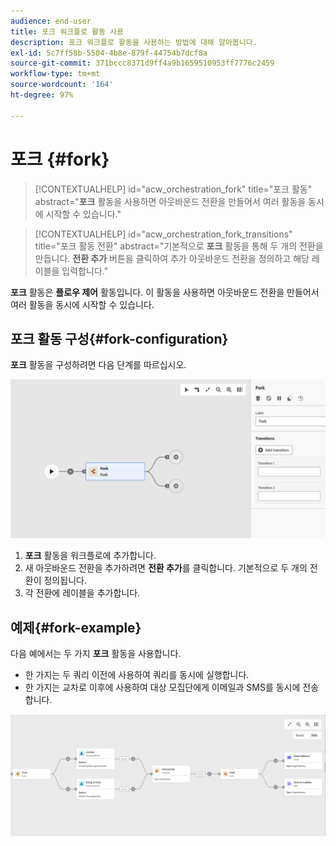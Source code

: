```yaml
---
audience: end-user
title: 포크 워크플로 활동 사용
description: 포크 워크플로 활동을 사용하는 방법에 대해 알아봅니다.
exl-id: 5c7ff58b-5504-4b8e-879f-44754b7dcf8a
source-git-commit: 371bccc8371d9ff4a9b1659510953ff7776c2459
workflow-type: tm+mt
source-wordcount: '164'
ht-degree: 97%

---
```


# 포크 {#fork}

>[!CONTEXTUALHELP]
>id="acw_orchestration_fork"
>title="포크 활동"
>abstract="**포크** 활동을 사용하면 아웃바운드 전환을 만들어서 여러 활동을 동시에 시작할 수 있습니다."


>[!CONTEXTUALHELP]
>id="acw_orchestration_fork_transitions"
>title="포크 활동 전환"
>abstract="기본적으로 **포크** 활동을 통해 두 개의 전환을 만듭니다. **전환 추가** 버튼을 클릭하여 추가 아웃바운드 전환을 정의하고 해당 레이블을 입력합니다."

**포크** 활동은 **플로우 제어** 활동입니다. 이 활동을 사용하면 아웃바운드 전환을 만들어서 여러 활동을 동시에 시작할 수 있습니다.

## 포크 활동 구성{#fork-configuration}

**포크** 활동을 구성하려면 다음 단계를 따르십시오.

![](../assets/workflow-fork.png)

1. **포크** 활동을 워크플로에 추가합니다.
1. 새 아웃바운드 전환을 추가하려면 **전환 추가**&#x200B;를 클릭합니다. 기본적으로 두 개의 전환이 정의됩니다.
1. 각 전환에 레이블을 추가합니다.

## 예제{#fork-example}

다음 예에서는 두 가지 **포크** 활동을 사용합니다.

* 한 가지는 두 쿼리 이전에 사용하여 쿼리를 동시에 실행합니다.
* 한 가지는 교차로 이후에 사용하여 대상 모집단에게 이메일과 SMS를 동시에 전송합니다.

![](../assets/workflow-fork-example.png)
